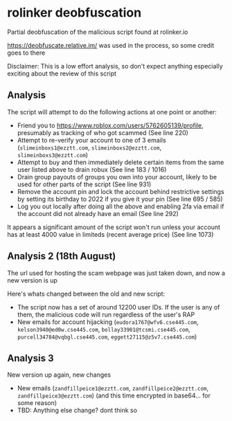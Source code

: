 # rolinker deobfuscation

Partial deobfuscation of the malicious script found at rolinker.io

https://deobfuscate.relative.im/ was used in the process, so some credit goes to there

Disclaimer: This is a low effort analysis, so don't expect anything especially exciting about the review of this script

## Analysis

The script will attempt to do the following actions at one point or another:
* Friend you to https://www.roblox.com/users/5762605139/profile, presumably as tracking of who got scammed (See line 220)
* Attempt to re-verify your account to one of 3 emails (`slimeinboxs1@ezztt.com`, `slimeinboxs2@ezztt.com`, `slimeinboxs3@ezztt.com`)
* Attempt to buy and then immediately delete certain items from the same user listed above to drain robux (See line 183 / 1016)
* Drain group payouts of groups you own into your account, likely to be used for other parts of the script (See line 931)
* Remove the account pin and lock the account behind restrictive settings by setting its birthday to 2022 if you give it your pin (See line 695 / 585)
* Log you out locally after doing all the above and enabling 2fa via email if the account did not already have an email (See line 292)

It appears a significant amount of the script won't run unless your account has at least 4000 value in limiteds (recent average price) (See line 1073)

## Analysis 2 (18th August)

The url used for hosting the scam webpage was just taken down, and now a new version is up

Here's whats changed between the old and new script:
* The script now has a set of around 12200 user IDs. If the user is any of them, the malicious code will run regardless of the user's RAP
* New emails for account hijacking (`eudora1767@wfv6.cse445.com`, `kelson3940@ed0w.cse445.com`, `bollay33901@tcsmi.cse445.com`, `purcell34784@vqbgl.cse445.com`, `eggett27115@z5v7.cse445.com`)

## Analysis 3

New version up again, new changes
* New emails (`zandfillpeice1@ezztt.com`, `zandfillpeice2@ezztt.com`, `zandfillpeice3@ezztt.com`) (and this time encrypted in base64... for some reason)
* TBD: Anything else change? dont think so